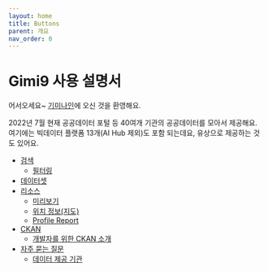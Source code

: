 ```yaml
---
layout: home
title: Buttons
parent: 개요
nav_order: 0
---
```


# Gimi9 사용 설명서

어서오세요~ [기미나인](https://gimi9.com/)에 오신 것을 환영해요.

2022년 7월 현재 공공데이터 포털 등 40여개 기관의 공공데이터를 모아서 제공해요.
여기에는 빅데이터 플랫폼 13개(AI Hub 제외)도 포함 되는데요, 유상으로 제공하는 것도 있어요.

* [검색](search)
  * [필터링](search/filter)
* [데이터셋](dataset)
* [리소스](resource)
  * [미리보기](resource/preview)
  * [위치 정보(지도)](resource/map)
  * [Profile Report](resource/profile-report)
* [CKAN](ckan)
  * [개발자를 위한 CKAN 소개](ckan_management.html)
* [자주 묻는 질문](faq)
  * [데이터 제공 기관](organization)
